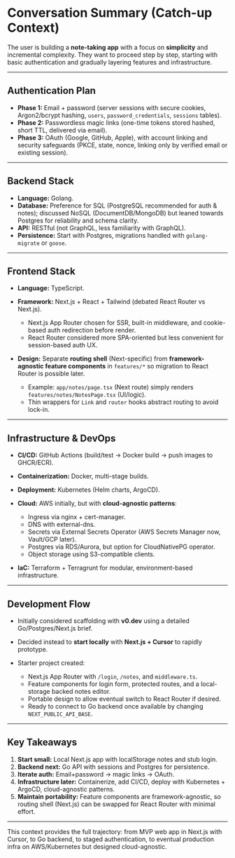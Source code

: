 # Conversation Summary (Catch-up Context)

The user is building a **note-taking app** with a focus on **simplicity** and incremental complexity. They want to proceed step by step, starting with basic authentication and gradually layering features and infrastructure.

---

## Authentication Plan

- **Phase 1:** Email + password (server sessions with secure cookies, Argon2/bcrypt hashing, `users`, `password_credentials`, `sessions` tables).
- **Phase 2:** Passwordless magic links (one-time tokens stored hashed, short TTL, delivered via email).
- **Phase 3:** OAuth (Google, GitHub, Apple), with account linking and security safeguards (PKCE, state, nonce, linking only by verified email or existing session).

---

## Backend Stack

- **Language:** Golang.
- **Database:** Preference for SQL (PostgreSQL recommended for auth & notes); discussed NoSQL (DocumentDB/MongoDB) but leaned towards Postgres for reliability and schema clarity.
- **API:** RESTful (not GraphQL, less familiarity with GraphQL).
- **Persistence:** Start with Postgres, migrations handled with `golang-migrate` or `goose`.

---

## Frontend Stack

- **Language:** TypeScript.
- **Framework:** Next.js + React + Tailwind (debated React Router vs Next.js).

  - Next.js App Router chosen for SSR, built-in middleware, and cookie-based auth redirection before render.
  - React Router considered more SPA-oriented but less convenient for session-based auth UX.

- **Design:** Separate **routing shell** (Next-specific) from **framework-agnostic feature components** in `features/*` so migration to React Router is possible later.

  - Example: `app/notes/page.tsx` (Next route) simply renders `features/notes/NotesPage.tsx` (UI/logic).
  - Thin wrappers for `Link` and `router` hooks abstract routing to avoid lock-in.

---

## Infrastructure & DevOps

- **CI/CD:** GitHub Actions (build/test → Docker build → push images to GHCR/ECR).
- **Containerization:** Docker, multi-stage builds.
- **Deployment:** Kubernetes (Helm charts, ArgoCD).
- **Cloud:** AWS initially, but with **cloud-agnostic patterns**:

  - Ingress via nginx + cert-manager.
  - DNS with external-dns.
  - Secrets via External Secrets Operator (AWS Secrets Manager now, Vault/GCP later).
  - Postgres via RDS/Aurora, but option for CloudNativePG operator.
  - Object storage using S3-compatible clients.

- **IaC:** Terraform + Terragrunt for modular, environment-based infrastructure.

---

## Development Flow

- Initially considered scaffolding with **v0.dev** using a detailed Go/Postgres/Next.js brief.
- Decided instead to **start locally** with **Next.js + Cursor** to rapidly prototype.
- Starter project created:

  - Next.js App Router with `/login`, `/notes`, and `middleware.ts`.
  - Feature components for login form, protected routes, and a local-storage backed notes editor.
  - Portable design to allow eventual switch to React Router if desired.
  - Ready to connect to Go backend once available by changing `NEXT_PUBLIC_API_BASE`.

---

## Key Takeaways

1. **Start small:** Local Next.js app with localStorage notes and stub login.
2. **Backend next:** Go API with sessions and Postgres for persistence.
3. **Iterate auth:** Email+password → magic links → OAuth.
4. **Infrastructure later:** Containerize, add CI/CD, deploy with Kubernetes + ArgoCD, cloud-agnostic patterns.
5. **Maintain portability:** Feature components are framework-agnostic, so routing shell (Next.js) can be swapped for React Router with minimal effort.

---

This context provides the full trajectory: from MVP web app in Next.js with Cursor, to Go backend, to staged authentication, to eventual production infra on AWS/Kubernetes but designed cloud-agnostic.
